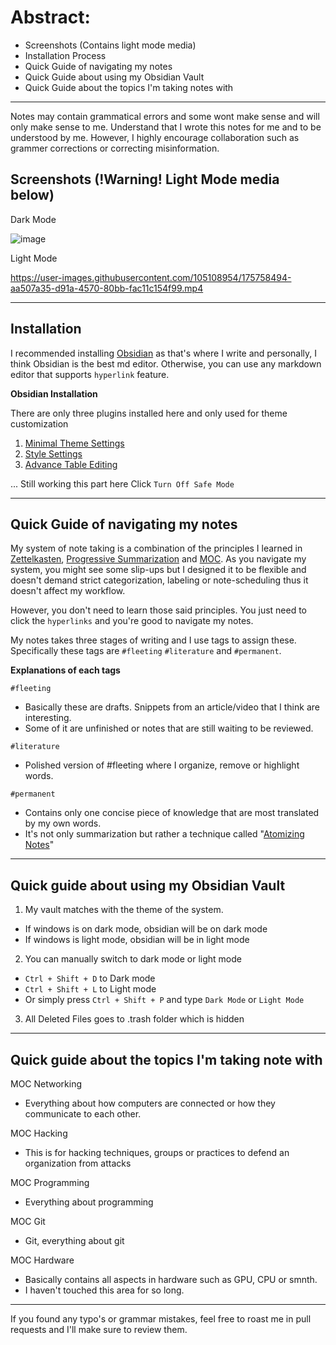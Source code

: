# Abstract:
- Screenshots (Contains light mode media)
- Installation Process
- Quick Guide of navigating my notes
- Quick Guide about using my Obsidian Vault
- Quick Guide about the topics I'm taking notes with

---
Notes may contain grammatical errors and some wont make sense and will only make sense to me. Understand that I wrote this notes for me and to be understood by me. However, I highly encourage collaboration such as grammer corrections or correcting misinformation.


## Screenshots (!Warning! Light Mode media below)

Dark Mode 

![image](https://user-images.githubusercontent.com/105108954/175243737-ea656a29-7057-4a95-aff8-9feaa0b78d51.png)

Light Mode

https://user-images.githubusercontent.com/105108954/175758494-aa507a35-d91a-4570-80bb-fac11c154f99.mp4


---
## Installation

I recommended installing [Obsidian](https://obsidian.md) as that's where I write and personally, I think Obsidian is the best md editor. Otherwise, you can use any markdown editor that supports `hyperlink` feature. 

**Obsidian Installation**

There are only three plugins installed here and only used for theme customization

1. [Minimal Theme Settings](https://github.com/kepano/obsidian-minimal-settings)
2. [Style Settings](https://github.com/mgmeyers/obsidian-style-settings)
3. [Advance Table Editing](https://github.com/tgrosinger/advanced-tables-obsidian)

... Still working this part here
Click `Turn Off Safe Mode`


---
## Quick Guide of navigating my notes

My system of note taking is a combination of the principles I learned in [Zettelkasten](https://en.wikipedia.org/wiki/Zettelkasten), [Progressive Summarization](https://fortelabs.co/blog/series/ps/) and [MOC](https://medium.com/@nickmilo22/in-what-ways-can-we-form-useful-relationships-between-notes-9b9ec46973c6). As you navigate my system, you might see some slip-ups but I designed it to be flexible and doesn't demand strict categorization, labeling or note-scheduling thus it doesn't affect my workflow. 

However, you don't need to learn those said principles. You just need to click the `hyperlinks` and you're good to navigate my notes.

My notes takes three stages of writing and I use tags to assign these. Specifically these tags are `#fleeting` `#literature` and `#permanent`.

**Explanations of each tags**

`#fleeting`
- Basically these are drafts. Snippets from an article/video that I think are interesting.
- Some of it are unfinished or notes that are still waiting to be reviewed.


`#literature`
- Polished version of #fleeting where I organize, remove or highlight words. 


`#permanent`
- Contains only one concise piece of knowledge that are most translated by my own words. 
- It's not only summarization but rather a technique called "[Atomizing Notes](https://neuron.zettel.page/atomic#:~:text=Zettelkasten%20notes%20are%20atomic%20and,idea%20and%20one%20idea%20only.)"


---
## Quick guide about using my Obsidian Vault

1. My vault matches with the theme of the system. 

- If windows is on dark mode, obsidian will be on dark mode
- If windows is light mode, obsidian will be in light mode

2. You can manually switch to dark mode or light mode

- `Ctrl + Shift + D` to Dark mode
- `Ctrl + Shift + L` to Light mode
- Or simply press `Ctrl + Shift + P` and type `Dark Mode` or `Light Mode`  


3. All Deleted Files goes to .trash folder which is hidden

---
## Quick guide about the topics I'm taking note with

MOC Networking
- Everything about how computers are connected or how they communicate to each other.

MOC Hacking
- This is for hacking techniques, groups or practices to defend an organization from attacks

MOC Programming
- Everything about programming

MOC Git
- Git, everything about git

MOC Hardware
- Basically contains all aspects in hardware such as GPU, CPU or smnth.
- I haven't touched this area for so long. 

---
If you found any typo's or grammar mistakes, feel free to roast me in pull requests and I'll make sure to review them. 
